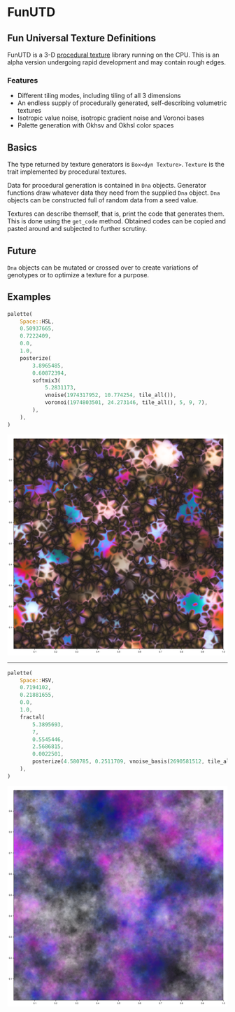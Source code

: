 # FunUTD

## Fun Universal Texture Definitions

FunUTD is a 3-D [procedural texture](https://en.wikipedia.org/wiki/Procedural_texture) library running on the CPU.
This is an alpha version undergoing rapid development and may contain rough edges.

### Features

* Different tiling modes, including tiling of all 3 dimensions
* An endless supply of procedurally generated, self-describing volumetric textures
* Isotropic value noise, isotropic gradient noise and Voronoi bases
* Palette generation with Okhsv and Okhsl color spaces

## Basics

The type returned by texture generators is `Box<dyn Texture>`.
`Texture` is the trait implemented by procedural textures.

Data for procedural generation is contained in `Dna` objects.
Generator functions draw whatever data they need from the supplied `Dna` object.
`Dna` objects can be constructed full of random data from a seed value.

Textures can describe themself, that is, print the code that generates them.
This is done using the `get_code` method. Obtained codes can be copied and
pasted around and subjected to further scrutiny.

## Future

`Dna` objects can be mutated or crossed over to create variations of genotypes
or to optimize a texture for a purpose.

## Examples

```rust
palette(
    Space::HSL,
    0.50937665,
    0.7222409,
    0.0,
    1.0,
    posterize(
        3.8965485,
        0.60872394,
        softmix3(
            5.2831173,
            vnoise(1974317952, 10.774254, tile_all()),
            voronoi(1974803501, 24.273146, tile_all(), 5, 9, 7),
        ),
    ),
)
```

![](example1.png "texture example")

---

```rust
palette(
    Space::HSV,
    0.7194102,
    0.21881655,
    0.0,
    1.0,
    fractal(
        5.3895693,
        7,
        0.5545446,
        2.5686815,
        0.0022501,
        posterize(4.580785, 0.2511709, vnoise_basis(2690581512, tile_all())),
    ),
)
```

![](example2.png "texture example")
